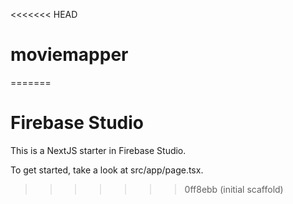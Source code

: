 <<<<<<< HEAD
# moviemapper
=======
# Firebase Studio

This is a NextJS starter in Firebase Studio.

To get started, take a look at src/app/page.tsx.
>>>>>>> 0ff8ebb (initial scaffold)
